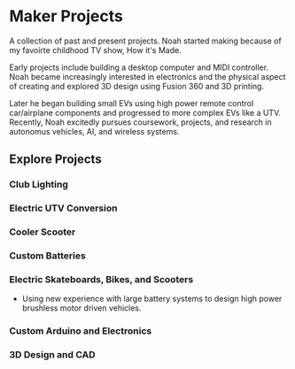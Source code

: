 # Maker Projects
A collection of past and present projects. Noah started making because of my favoirte childhood TV show, How it's Made.

Early projects include building a desktop computer and MIDI controller. Noah became increasingly interested in electronics and the physical aspect of creating and explored 3D design using Fusion 360 and 3D printing.

Later he began building small EVs using high power remote control car/airplane components and progressed to more complex EVs like a UTV. Recently, Noah excitedly pursues coursework, projects, and research in autonomus vehicles, AI, and wireless systems. 

## Explore Projects

### Club Lighting

### Electric UTV Conversion

### Cooler Scooter

### Custom Batteries

### Electric Skateboards, Bikes, and Scooters
- Using new experience with large battery systems to design high power brushless motor driven vehicles.

### Custom Arduino and Electronics

### 3D Design and CAD
